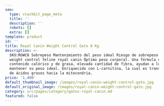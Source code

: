 ```yaml
---
seo:
  type: stackbit_page_meta
  title: ''
  description: ''
  robots: []
  extra: []
template: product
id: ''
title: Royal Canin Weight Control Gato 8 Kg
description: >-
  SKU:RGWC8 Sobrepeso Mantenimiento del peso ideal Riesgo de sobrepeso 8 KG
  weight control feline royal canin Óptimo peso corporal. Una fórmula con bajo
  contenido calórico y de grasa, elevada cantidad de fibra, ayudan a los gatos a
  mantener su peso ideal. Enriquecido con L-carnitina, la cual es transportador
  de ácidos grasos hacia la mitocondria.
price: '1,400'
default_thumbnail_image: /images/royal-canin-weight-control-gato.jpg
default_original_image: /images/royal-canin-weight-control-gato.jpg
category: src/pages/category/gatos-royal-canin.md
featured: false
---
```

